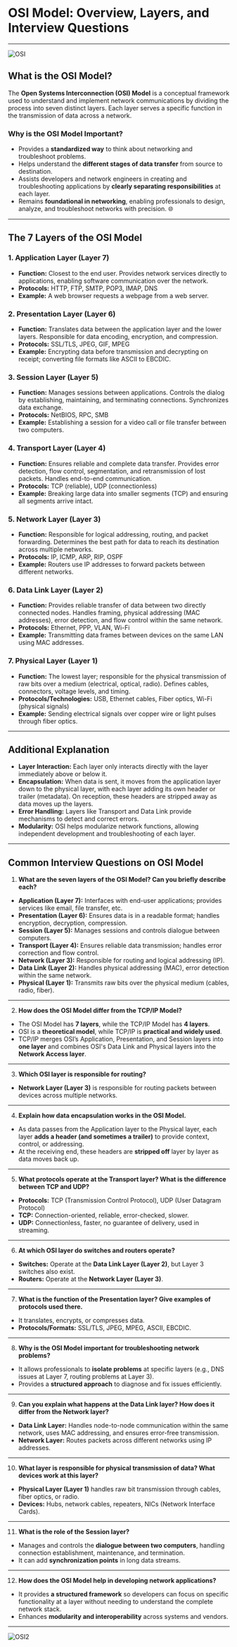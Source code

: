 # OSI Model: Overview, Layers, and Interview Questions

---

![OSI](https://github.com/user-attachments/assets/dc9f33a3-9d04-49f6-be85-0c18c439a83e)


## What is the OSI Model?

The **Open Systems Interconnection (OSI) Model** is a conceptual framework used to understand and implement network communications by dividing the process into seven distinct layers. Each layer serves a specific function in the transmission of data across a network.

### Why is the OSI Model Important?
- Provides a **standardized way** to think about networking and troubleshoot problems.
- Helps understand the **different stages of data transfer** from source to destination.
- Assists developers and network engineers in creating and troubleshooting applications by **clearly separating responsibilities** at each layer.
- Remains **foundational in networking**, enabling professionals to design, analyze, and troubleshoot networks with precision. 🌐

---

## The 7 Layers of the OSI Model

### 1. Application Layer (Layer 7)
- **Function:** Closest to the end user. Provides network services directly to applications, enabling software communication over the network.
- **Protocols:** HTTP, FTP, SMTP, POP3, IMAP, DNS
- **Example:** A web browser requests a webpage from a web server.

### 2. Presentation Layer (Layer 6)
- **Function:** Translates data between the application layer and the lower layers. Responsible for data encoding, encryption, and compression.
- **Protocols:** SSL/TLS, JPEG, GIF, MPEG
- **Example:** Encrypting data before transmission and decrypting on receipt; converting file formats like ASCII to EBCDIC.

### 3. Session Layer (Layer 5)
- **Function:** Manages sessions between applications. Controls the dialog by establishing, maintaining, and terminating connections. Synchronizes data exchange.
- **Protocols:** NetBIOS, RPC, SMB
- **Example:** Establishing a session for a video call or file transfer between two computers.

### 4. Transport Layer (Layer 4)
- **Function:** Ensures reliable and complete data transfer. Provides error detection, flow control, segmentation, and retransmission of lost packets. Handles end-to-end communication.
- **Protocols:** TCP (reliable), UDP (connectionless)
- **Example:** Breaking large data into smaller segments (TCP) and ensuring all segments arrive intact.

### 5. Network Layer (Layer 3)
- **Function:** Responsible for logical addressing, routing, and packet forwarding. Determines the best path for data to reach its destination across multiple networks.
- **Protocols:** IP, ICMP, ARP, RIP, OSPF
- **Example:** Routers use IP addresses to forward packets between different networks.

### 6. Data Link Layer (Layer 2)
- **Function:** Provides reliable transfer of data between two directly connected nodes. Handles framing, physical addressing (MAC addresses), error detection, and flow control within the same network.
- **Protocols:** Ethernet, PPP, VLAN, Wi-Fi
- **Example:** Transmitting data frames between devices on the same LAN using MAC addresses.

### 7. Physical Layer (Layer 1)
- **Function:** The lowest layer; responsible for the physical transmission of raw bits over a medium (electrical, optical, radio). Defines cables, connectors, voltage levels, and timing.
- **Protocols/Technologies:** USB, Ethernet cables, Fiber optics, Wi-Fi (physical signals)
- **Example:** Sending electrical signals over copper wire or light pulses through fiber optics.

---

## Additional Explanation

- **Layer Interaction:** Each layer only interacts directly with the layer immediately above or below it.
- **Encapsulation:** When data is sent, it moves from the application layer down to the physical layer, with each layer adding its own header or trailer (metadata). On reception, these headers are stripped away as data moves up the layers.
- **Error Handling:** Layers like Transport and Data Link provide mechanisms to detect and correct errors.
- **Modularity:** OSI helps modularize network functions, allowing independent development and troubleshooting of each layer.

---

## Common Interview Questions on OSI Model

1. **What are the seven layers of the OSI Model? Can you briefly describe each?**

- **Application (Layer 7):** Interfaces with end-user applications; provides services like email, file transfer, etc.
- **Presentation (Layer 6):** Ensures data is in a readable format; handles encryption, decryption, compression.
- **Session (Layer 5):** Manages sessions and controls dialogue between computers.
- **Transport (Layer 4):** Ensures reliable data transmission; handles error correction and flow control.
- **Network (Layer 3):** Responsible for routing and logical addressing (IP).
- **Data Link (Layer 2):** Handles physical addressing (MAC), error detection within the same network.
- **Physical (Layer 1):** Transmits raw bits over the physical medium (cables, radio, fiber).

---

2. **How does the OSI Model differ from the TCP/IP Model?**

- The OSI Model has **7 layers**, while the TCP/IP Model has **4 layers**.
- OSI is a **theoretical model**, while TCP/IP is **practical and widely used**.
- TCP/IP merges OSI’s Application, Presentation, and Session layers into **one layer** and combines OSI's Data Link and Physical layers into the **Network Access layer**.

---

3. **Which OSI layer is responsible for routing?**

- **Network Layer (Layer 3)** is responsible for routing packets between devices across multiple networks.

---

4. **Explain how data encapsulation works in the OSI Model.**

- As data passes from the Application layer to the Physical layer, each layer **adds a header (and sometimes a trailer)** to provide context, control, or addressing.
- At the receiving end, these headers are **stripped off** layer by layer as data moves back up.

---

5. **What protocols operate at the Transport layer? What is the difference between TCP and UDP?**

- **Protocols:** TCP (Transmission Control Protocol), UDP (User Datagram Protocol)
- **TCP:** Connection-oriented, reliable, error-checked, slower.
- **UDP:** Connectionless, faster, no guarantee of delivery, used in streaming.

---

6. **At which OSI layer do switches and routers operate?**

- **Switches:** Operate at the **Data Link Layer (Layer 2)**, but Layer 3 switches also exist.
- **Routers:** Operate at the **Network Layer (Layer 3)**.

---

7. **What is the function of the Presentation layer? Give examples of protocols used there.**

- It translates, encrypts, or compresses data.
- **Protocols/Formats:** SSL/TLS, JPEG, MPEG, ASCII, EBCDIC.

---

8. **Why is the OSI Model important for troubleshooting network problems?**

- It allows professionals to **isolate problems** at specific layers (e.g., DNS issues at Layer 7, routing problems at Layer 3).
- Provides a **structured approach** to diagnose and fix issues efficiently.

---

9. **Can you explain what happens at the Data Link layer? How does it differ from the Network layer?**

- **Data Link Layer:** Handles node-to-node communication within the same network, uses MAC addressing, and ensures error-free transmission.
- **Network Layer:** Routes packets across different networks using IP addresses.

---

10. **What layer is responsible for physical transmission of data? What devices work at this layer?**

- **Physical Layer (Layer 1)** handles raw bit transmission through cables, fiber optics, or radio.
- **Devices:** Hubs, network cables, repeaters, NICs (Network Interface Cards).

---

11. **What is the role of the Session layer?**

- Manages and controls the **dialogue between two computers**, handling connection establishment, maintenance, and termination.
- It can add **synchronization points** in long data streams.

---

12. **How does the OSI Model help in developing network applications?**

- It provides **a structured framework** so developers can focus on specific functionality at a layer without needing to understand the complete network stack.
- Enhances **modularity and interoperability** across systems and vendors.

---

![OSI2](https://github.com/user-attachments/assets/4020b84f-3f77-44d3-a9ac-e4d05124fa5f)





